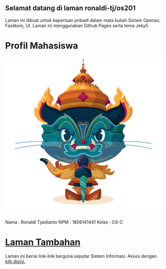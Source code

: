 ## Selamat datang di laman ronaldi-tj/os201

Laman ini dibuat untuk keperluan pribadi dalam mata kuliah Sistem Operasi, Fasilkom, UI. 
Laman ini menggunakan Github Pages serta tema Jekyll.

# Profil Mahasiswa

![Image of Yaktocat](https://github.com/ronaldi-tj/os201/blob/master/images/yaktocat.png?raw=true)

Nama  : Ronaldi Tjaidianto
NPM   : 1806141441
Kelas : OS-C

# [Laman Tambahan](URLs/)

Laman ini berisi link-link berguna seputar Sistem Informasi.
Akses dengan [klik disini.](URLs/)
